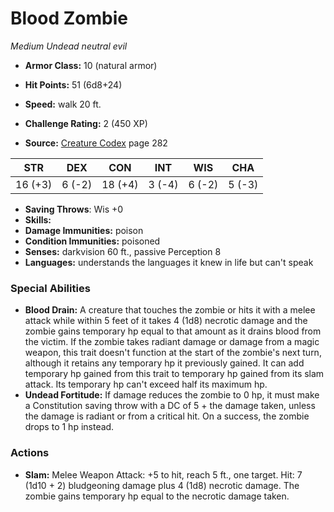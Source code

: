 # Blood Zombie

*Medium* *Undead* *neutral evil*

- **Armor Class:** 10 (natural armor)
- **Hit Points:** 51 (6d8+24)
- **Speed:** walk 20 ft.

- **Challenge Rating:** 2 (450 XP)
- **Source:** [Creature Codex](https://koboldpress.com/kpstore/product/creature-codex-for-5th-edition-dnd) page 282

| STR | DEX | CON | INT | WIS | CHA |
| --- | --- | --- | --- | --- | --- |
| 16 (+3) | 6 (-2) | 18 (+4) | 3 (-4) | 6 (-2) | 5 (-3) |

- **Saving Throws**: Wis +0
- **Skills:** 
- **Damage Immunities:** poison
- **Condition Immunities:** poisoned
- **Senses:** darkvision 60 ft., passive Perception 8
- **Languages:** understands the languages it knew in life but can't speak

### Special Abilities

- **Blood Drain:** A creature that touches the zombie or hits it with a melee attack while within 5 feet of it takes 4 (1d8) necrotic damage and the zombie gains temporary hp equal to that amount as it drains blood from the victim. If the zombie takes radiant damage or damage from a magic weapon, this trait doesn't function at the start of the zombie's next turn, although it retains any temporary hp it previously gained. It can add temporary hp gained from this trait to temporary hp gained from its slam attack. Its temporary hp can't exceed half its maximum hp.
- **Undead Fortitude:** If damage reduces the zombie to 0 hp, it must make a Constitution saving throw with a DC of 5 + the damage taken, unless the damage is radiant or from a critical hit. On a success, the zombie drops to 1 hp instead.

### Actions

- **Slam:** Melee Weapon Attack: +5 to hit, reach 5 ft., one target. Hit: 7 (1d10 + 2) bludgeoning damage plus 4 (1d8) necrotic damage. The zombie gains temporary hp equal to the necrotic damage taken.


